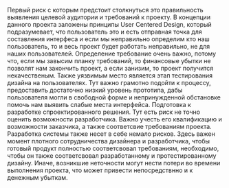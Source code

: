 Первый риск с которым предстоит столкнуться это правильность выявления целевой аудитории и требований к проекту. В концепции данного проекта заложены принципы User Centered Design, который подразумевает, что пользователь это и есть отправная точка для составления интерфеса и если мы неправильно определим кто наш пользователь, то и весь проект будет работать неправильно, не для наших пользователей. Определение требование очень важно, потому что, если мы завысим планку требований, то финансовые убытки не позволят нам закончить проект, а если занизим, то проект получится некачественым.
Также уязвимым место является этап тестирования дизайна на пользователях. Тут важно грамотно подойти к процессу, предоставить достаточно низкий уровень прототипа, дабы пользователя могли в свободной форме и непринужденной обстановке помочь нам выявить слабые места интерфейса. 
Подготовка к разработке спроектированного решения. Тут есть риск не точно оценить возможности разработчика. Важно учесть его квалификацию и возможности заказчика, а также соответсвие требованиям проекта.
Разработка системы также несет в себе немало рисков. Здесь важен момент плотного сотрудничества дизайнера и разработчика, чтобы готовый продукт полностью соответсвовал требованиям, необходимо, чтобы он также соответсвовал разработанному и протестированному дизайну. Иначе, возникшие неточности могут нести потери во времени выполнения проекта, что может привести непосредствнно и к денежным убыткам.
